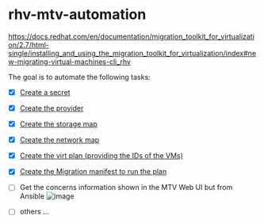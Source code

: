# rhv-mtv-automation
https://docs.redhat.com/en/documentation/migration_toolkit_for_virtualization/2.7/html-single/installing_and_using_the_migration_toolkit_for_virtualization/index#new-migrating-virtual-machines-cli_rhv

The goal is to automate the following tasks:
- [x] [Create a secret](https://github.com/antmaro/rhv-mtv-automation/blob/main/create_rhv_mtv_provider.yml)
- [x] [Create the provider](https://github.com/antmaro/rhv-mtv-automation/blob/main/create_rhv_mtv_provider.yml)
- [x] [Create the storage map](https://github.com/antmaro/rhv-mtv-automation/blob/main/create_storage_map.yml)
- [x] [Create the network map](https://github.com/antmaro/rhv-mtv-automation/blob/main/create_network_map.yml)
- [x] [Create the virt plan (providing the IDs of the VMs)](https://github.com/antmaro/rhv-mtv-automation/blob/main/create_virt_plan.yml)
- [x] [Create the Migration manifest to run the plan](https://github.com/antmaro/rhv-mtv-automation/blob/main/create_migration.yml)
- [ ] Get the concerns information shown in the MTV Web UI but from Ansible
  ![image](https://github.com/user-attachments/assets/1c42a479-337b-47d4-89b7-0b91c50fd124)

- [ ] others ...

